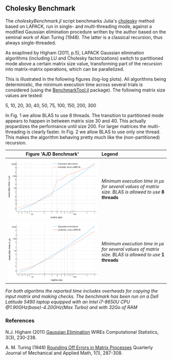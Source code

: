 ## Cholesky Benchmark

The *choleskyBenchmark.jl* script benchmarks Julia's
[cholesky](https://docs.julialang.org/en/v1/stdlib/LinearAlgebra/#LinearAlgebra.cholesky)
method based on LAPACK, run in single- and multi-threading mode, against a modified Gaussian elimination
procedure written by the author based on the seminal work of Alan Turing (1948). The latter is a classical recursion, thus always single-threaded.

As exaplined by Higham (2011, p.5), LAPACK Gaussian elimination algorithms
(including LU and Cholesky factorizations) switch to partitioned mode
above a certain matrix size value, transforming part of the recursion
into matrix-matrix operations, which can be parallelized.

This is illustrated in the following figures (log-log plots).
All algorithms being deterministic, the minimum execution time
across several trials is considered (using the
[BenchmarkTool.jl](https://github.com/JuliaCI/BenchmarkTools.jl) package).
The following matrix size values are tested:

5, 10, 20, 30, 40, 50, 75, 100, 150, 200, 300

In Fig. 1 we allow BLAS to use 8 threads.
The transition to partitioned mode appears to happen in between matrix size 30 and 40.
This actually jeopardizes the performance until size 200.
For larger matrices the multi-threading is clearly faster.
In Fig. 2 we allow BLAS to use only one thread. This makes the algorithm
behaving pretty much like the (non-partitioned) recursion.

| Figure 'AJD Benchmark'  |  Legend                |
|:-----------------------:|:-----------------------|
| ![](Figure1.png) | *Minimum execution time in μs for several values of matrix size. BLAS is allowed to use* **8 threads** |
| ![](Figure2.png) | *Minimum execution time in μs for several values of matrix size. BLAS is allowed to use* **1 threads**  |

*For both algoritms the reported time includes overheads for copying the input matrix and making checks. The benchmark has been run on a Dell Latitude 5490 laptop equipped with an Intel i7-8650U CPU @1.90GHz(base)-4.20GHz(Max Turbo) and with 32Go of RAM*  


### References

N.J. Higham (2011)
[Gaussian Elimination](http://eprints.maths.manchester.ac.uk/1579/1/lu5a.pdf)
WIREs Computational Statistics, 3(3), 230-238.

A. M. Turing (1948)
[Rounding Off Errors in Matrix Processes](shorturl.at/imGVX)
Quarterly Journal of Mechanical and Applied Math, 1(1), 287-308.
